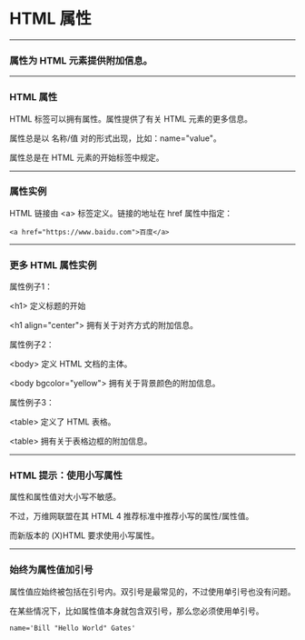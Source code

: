 # HTML 属性

---

### 属性为 HTML 元素提供附加信息。

---

### HTML 属性

HTML 标签可以拥有属性。属性提供了有关 HTML 元素的更多信息。

属性总是以 名称/值 对的形式出现，比如：name="value"。

属性总是在 HTML 元素的开始标签中规定。

---

### 属性实例

HTML 链接由 &lt;a&gt; 标签定义。链接的地址在 href 属性中指定：

```
<a href="https://www.baidu.com">百度</a>
```

---

### 更多 HTML 属性实例

属性例子1：

&lt;h1&gt; 定义标题的开始

&lt;h1 align="center"&gt; 拥有关于对齐方式的附加信息。

属性例子2：

&lt;body&gt; 定义 HTML 文档的主体。

&lt;body bgcolor="yellow"&gt; 拥有关于背景颜色的附加信息。

属性例子3：

&lt;table&gt; 定义了 HTML 表格。

&lt;table&gt; 拥有关于表格边框的附加信息。

---

### HTML 提示：使用小写属性

属性和属性值对大小写不敏感。

不过，万维网联盟在其 HTML 4 推荐标准中推荐小写的属性/属性值。

而新版本的 (X)HTML 要求使用小写属性。

---

### 始终为属性值加引号

属性值应始终被包括在引号内。双引号是最常见的，不过使用单引号也没有问题。

在某些情况下，比如属性值本身就包含双引号，那么您必须使用单引号。

```
name='Bill "Hello World" Gates'
```


